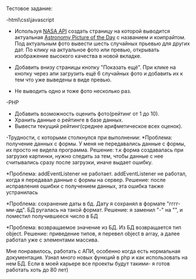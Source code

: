 Тестовое задание:

-html\css\javascript
* Используя [NASA API](https://api.nasa.gov/) создать страницу на которой выводится актуальная [Astronomy Picture of the Day](https://apod.nasa.gov) с названием и коипрайтом. Под актуальным фото вывести шесть случайных прьевью для других дат. По клику на актуальное фото или превью, открывать изображение высокого качества в новой вкладке.

* Добавить внизу страницы кнопку "Показать ещё". При клике на кнопку через апи загрузить ещё 6 случайных фото и добавить их к тем что уже выведены в виде превью.

* Не выводить одно и тоже фото несколько раз.

-PHP
* Добавить возможность оценить фото(рейтинг от 1 до 10).
* Хранить данные о рейтинге в базе данных.
* Вывести текущий рейтинг(среднее арифметическое всех оценок).

-Трудности, с которыми столкнулся при выполнении:
*Проблема: получение данных с формы. У  меня не передавались данные с формы, их просто не видела программа. Решение: т.к форма создавалась при загрузке картинки, нужно следить за тем, чтобы данные с нее считывались сразу после загрузки, иначе выдает ошибку.

*Проблема: addEventListener не работает. addEventListener не работал, когда я передавал данные с формы на сервер. Решение: после исправления ошибки с получением данных, эта ошибка также устранилась

*Проблема: сохранение даты в бд. Дату я сохранял в формате "гггг-мм-дд". БД ругалась на такой формат. Решение: я заменил "-" на "", и поместил получившееся число в БД

*Проблема: возвращаемое значение из БД. Из БД возвращается тип object. Решение: приведение типов, я перевел object в array, а далее работал уже с элементами массива.

Мне понравилось, работать с АПИ, особенно когда есть нормальная документация. Узнал много новых функций в php и как использовать на нем БД. Если в моей карьере все проекты будут такими- я готов работать хоть до 80 лет)
